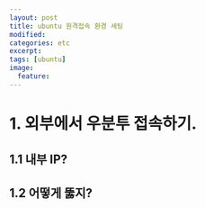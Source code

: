 ```yaml
---
layout: post
title: ubuntu 원격접속 환경 세팅
modified:
categories: etc
excerpt:
tags: [ubuntu]
image:
  feature:
---
```


# 1. 외부에서 우분투 접속하기.


## 1.1 내부 IP?

## 1.2 어떻게 뚫지?
